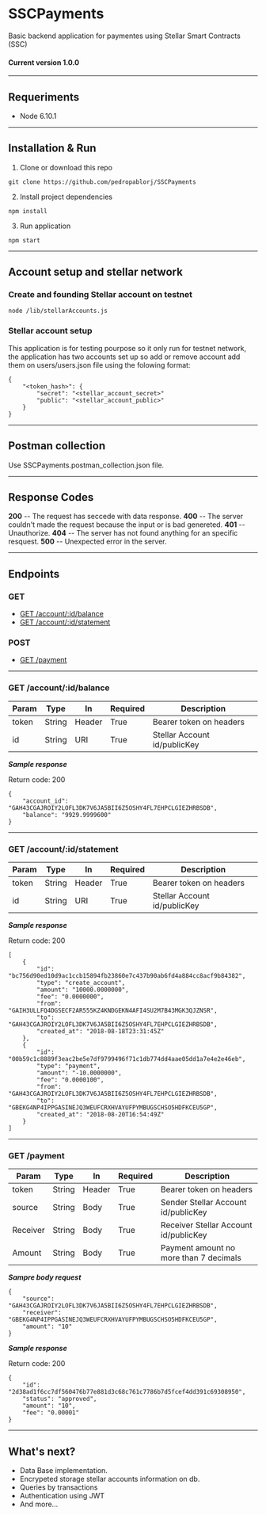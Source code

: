 # SSCPayments
Basic backend application for paymentes using Stellar Smart Contracts (SSC)

#### Current version 1.0.0

---

## Requeriments

* Node 6.10.1

---

## Installation & Run

1) Clone or download this repo
```
git clone https://github.com/pedropablorj/SSCPayments
```

2) Install project dependencies
```
npm install
```

3) Run application
```
npm start
```

---

## Account setup and stellar network

### Create and founding Stellar account on testnet
```
node /lib/stellarAccounts.js
```

### Stellar account setup
This application is for testing pourpose so it only run for testnet network, the application has two accounts set up so add or remove account add them on users/users.json file using the folowing format:
```
{
    "<token_hash>": {
        "secret": "<stellar_account_secret>"
        "public": "<stellar_account_public>"
    }
}
```

---

## Postman collection

Use SSCPayments.postman_collection.json file.

---

## Response Codes

**200** -- The request has seccede with data response.
**400** -- The server couldn't made the request because the input or is bad genereted.
**401** -- Unauthorize.
**404** -- The server has not found anything for an specific resquest.
**500** -- Unexpected error in the server.

---

## Endpoints

### GET
* [GET /account/:id/balance](#balance)
* [GET /account/:id/statement](#statement)

### POST
* [GET /payment](#payment)

---

<a name="blance"></a>

### GET /account/:id/balance

Param   | Type  | In    | Required  | Description
---     | ---   | ---   | ---       | ---
token   | String| Header| True      | Bearer token on headers
id      | String| URI   | True      | Stellar Account id/publicKey

***Sample response***

Return code: 200

```
{
    "account_id": "GAH43CGAJROIY2LOFL3DK7V6JA5BII6Z5OSHY4FL7EHPCLGIEZHRBSDB",
    "balance": "9929.9999600"
}
```

---

<a name="statement"></a>

### GET /account/:id/statement

Param   | Type  | In    | Required  | Description
---     | ---   | ---   | ---       | ---
token   | String| Header| True      | Bearer token on headers
id      | String| URI   | True      | Stellar Account id/publicKey

***Sample response***

Return code: 200

```
[
    {
        "id": "bc756d90ed10d9ac1ccb15894fb23860e7c437b90ab6fd4a884cc8acf9b84382",
        "type": "create_account",
        "amount": "10000.0000000",
        "fee": "0.0000000",
        "from": "GAIH3ULLFQ4DGSECF2AR555KZ4KNDGEKN4AFI4SU2M7B43MGK3QJZNSR",
        "to": "GAH43CGAJROIY2LOFL3DK7V6JA5BII6Z5OSHY4FL7EHPCLGIEZHRBSDB",
        "created_at": "2018-08-18T23:31:45Z"
    },
    {
        "id": "00b59c1c8889f3eac2be5e7df9799496f71c1db774dd4aae05dd1a7e4e2e46eb",
        "type": "payment",
        "amount": "-10.0000000",
        "fee": "0.0000100",
        "from": "GAH43CGAJROIY2LOFL3DK7V6JA5BII6Z5OSHY4FL7EHPCLGIEZHRBSDB",
        "to": "GBEKG4NP4IPPGASINEJQ3WEUFCRXHVAYUFPYMBUGSCHSO5HDFKCEU5GP",
        "created_at": "2018-08-20T16:54:49Z"
    }
]
```

---

<a name="payment"></a>

### GET /payment

Param   | Type  | In    | Required  | Description
---     | ---   | ---   | ---       | ---
token   | String| Header| True      | Bearer token on headers
source  | String| Body  | True      | Sender Stellar Account id/publicKey
Receiver| String| Body  | True      | Receiver Stellar Account id/publicKey
Amount  | String| Body  | True      | Payment amount no more than 7 decimals

***Sampre body request***

```
{
    "source": "GAH43CGAJROIY2LOFL3DK7V6JA5BII6Z5OSHY4FL7EHPCLGIEZHRBSDB",
    "receiver": "GBEKG4NP4IPPGASINEJQ3WEUFCRXHVAYUFPYMBUGSCHSO5HDFKCEU5GP",
    "amount": "10"
}
```

***Sample response***

Return code: 200

```
{
    "id": "2d38ad1f6cc7df560476b77e881d3c68c761c7786b7d5fcef4dd391c69308950",
    "status": "approved",
    "amount": "10",
    "fee": "0.00001"
}
```

---

## What's next?

- Data Base implementation.
- Encrypeted storage stellar accounts information on db.
- Queries by transactions
- Authentication using JWT
- And more...


